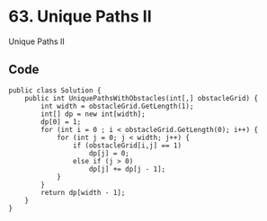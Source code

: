 # 63. Unique Paths II
Unique Paths II

## Code
    public class Solution {
        public int UniquePathsWithObstacles(int[,] obstacleGrid) {
            int width = obstacleGrid.GetLength(1);
            int[] dp = new int[width];
            dp[0] = 1;
            for (int i = 0 ; i < obstacleGrid.GetLength(0); i++) {
                for (int j = 0; j < width; j++) {
                    if (obstacleGrid[i,j] == 1)
                        dp[j] = 0;
                    else if (j > 0)
                        dp[j] += dp[j - 1];
                }
            }
            return dp[width - 1];
        }
    }